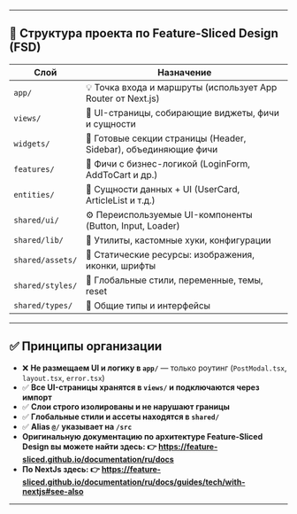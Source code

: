 
---

## 📂 Структура проекта по Feature-Sliced Design (FSD)

| Слой             | Назначение                                                           |
|------------------|----------------------------------------------------------------------|
| `app/`           | 💡 Точка входа и маршруты (использует App Router от Next.js)         |
| `views/`         | 📄 UI-страницы, собирающие виджеты, фичи и сущности                  |
| `widgets/`       | 🧱 Готовые секции страницы (Header, Sidebar), объединяющие фичи      |
| `features/`      | 🚀 Фичи с бизнес-логикой (LoginForm, AddToCart и др.)                |
| `entities/`      | 🧩 Сущности данных + UI (UserCard, ArticleList и т.д.)               |
| `shared/ui/`     | ⚙️ Переиспользуемые UI-компоненты (Button, Input, Loader)            |
| `shared/lib/`    | 🧠 Утилиты, кастомные хуки, конфигурации                             |
| `shared/assets/` | 🎨 Статические ресурсы: изображения, иконки, шрифты                  |
| `shared/styles/` | 💅 Глобальные стили, переменные, темы, reset                         |
| `shared/types/`  | 🧾 Общие типы и интерфейсы                                           |

---

## ✅ Принципы организации

- ❌ **Не размещаем UI и логику в `app/`** — только роутинг (`PostModal.tsx`, `layout.tsx`, `error.tsx`)
- ✅ **Все UI-страницы хранятся в `views/` и подключаются через импорт**
- ✅ **Слои строго изолированы и не нарушают границы**
- ✅ **Глобальные стили и ассеты находятся в `shared/`**
- ✅ **Alias `@/` указывает на `/src`**
- **Оригинальную документацию по архитектуре Feature-Sliced Design вы можете найти здесь: 👉 https://feature-sliced.github.io/documentation/ru/docs**
- **По NextJs здесь: 👉 https://feature-sliced.github.io/documentation/ru/docs/guides/tech/with-nextjs#see-also**


---